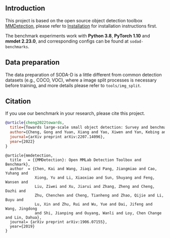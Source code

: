 ## Introduction

This project is based on the open source object detection toolbox [MMDetection](https://github.com/open-mmlab/mmdetection), please refer to [Installation](docs/en/get_started.md/#Installation) for installation instructions first.

The benchmark experiments work with **Python 3.8**, **PyTorch 1.10** and **mmdet 2.23.0**, and corresponding configs can be found at `sodad-benchmarks`.

## Data preparation
The data preparation of SODA-D is a little different from common detection datasets (e.g., COCO, VOC), where a image split processes is necessary before training, and more details please refer to `tools/img_split`.

## Citation

If you use our benchmark in your research, please cite this project.


```bibtex
@article{cheng2022towards,
  title={Towards large-scale small object detection: Survey and benchmarks},
  author={Cheng, Gong and Yuan, Xiang and Yao, Xiwen and Yan, Kebing and Zeng, Qinghua and Han, Junwei},
  journal={arXiv preprint arXiv:2207.14096},
  year={2022}
}
```

```
@article{mmdetection,
  title   = {{MMDetection}: Open MMLab Detection Toolbox and Benchmark},
  author  = {Chen, Kai and Wang, Jiaqi and Pang, Jiangmiao and Cao, Yuhang and
             Xiong, Yu and Li, Xiaoxiao and Sun, Shuyang and Feng, Wansen and
             Liu, Ziwei and Xu, Jiarui and Zhang, Zheng and Cheng, Dazhi and
             Zhu, Chenchen and Cheng, Tianheng and Zhao, Qijie and Li, Buyu and
             Lu, Xin and Zhu, Rui and Wu, Yue and Dai, Jifeng and Wang, Jingdong
             and Shi, Jianping and Ouyang, Wanli and Loy, Chen Change and Lin, Dahua},
  journal= {arXiv preprint arXiv:1906.07155},
  year={2019}
}
```
